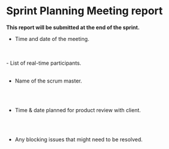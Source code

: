 # Sprint Planning Meeting report  

**This report will be submitted at the end of the sprint.**

- Time and date of the meeting.
<br />
<br />
- List of real-time participants.
<br />
<br />

- Name of the scrum master.
<br />
<br />

- Time & date planned for product review with client.
<br />
<br />

- Any blocking issues that might need to be resolved.
<br />
<br />
 